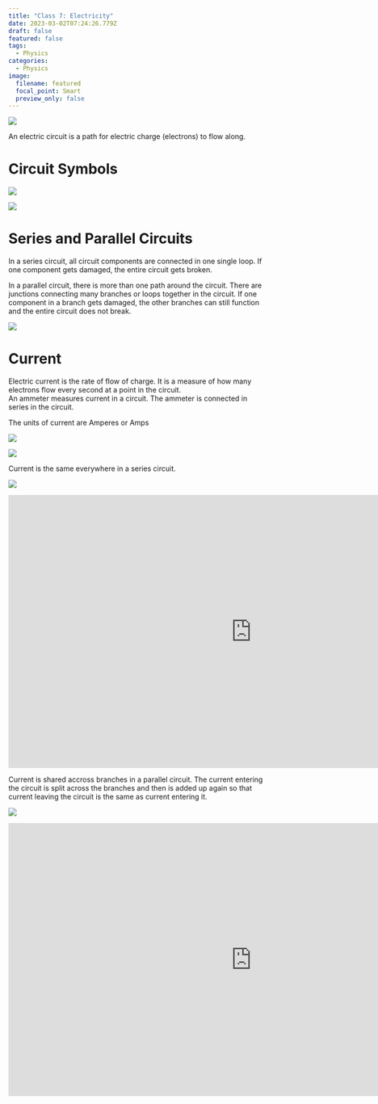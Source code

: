```yaml
---
title: "Class 7: Electricity"
date: 2023-03-02T07:24:26.779Z
draft: false
featured: false
tags:
  - Physics
categories:
  - Physics
image:
  filename: featured
  focal_point: Smart
  preview_only: false
---
```

![](electricity.png)

<!--StartFragment-->

An electric circuit is a path for electric charge (electrons) to flow along.

<!--EndFragment-->

# C﻿ircuit Symbols

![](circuitsymbols1.jpg)

![](circuitsymbols2.jpg)

# S﻿eries and Parallel Circuits

I﻿n a series circuit, all circuit components are connected in one single loop. If one component gets damaged, the entire circuit gets broken.

I﻿n a parallel circuit, there is more than one path around the circuit. There are junctions connecting many branches or loops together in the circuit. If one component in a branch gets damaged, the other branches can still function and the entire circuit does not break. 

![](electric-circuit-types-infographic-diagram-electric-circuit-types-infographic-diagram-mechanics-dynamics-physics-science-education-248276239.jpg)

# Current

Electric current is the rate of flow of charge. It is a measure of how many electrons flow every second at a point in the circuit.  \
An ammeter measures current in a circuit. The ammeter is connected in series in the circuit. 

T﻿he units of current are Amperes or Amps

![](current.png)

![](ammeter_symbol.png)

Current is the same everywhere in a series circuit.

![](current_in_a_series_circuit.png)

<iframe width="962" height="541" src="https://www.youtube.com/embed/zZ8znejhOas" title="Current in a series circuit" frameborder="0" allow="accelerometer; autoplay; clipboard-write; encrypted-media; gyroscope; picture-in-picture; web-share" allowfullscreen></iframe>

C﻿urrent is shared accross branches in a parallel circuit. The current entering the circuit is split across the branches and then is added up again so that current leaving the circuit is the same as current entering it.

![](current_in_a_parallel_circuit.png)

 <iframe width="962" height="541" src="https://www.youtube.com/embed/ieooOjVBmbw" title="Current in a parallel circuit" frameborder="0" allow="accelerometer; autoplay; clipboard-write; encrypted-media; gyroscope; picture-in-picture; web-share" allowfullscreen></iframe>